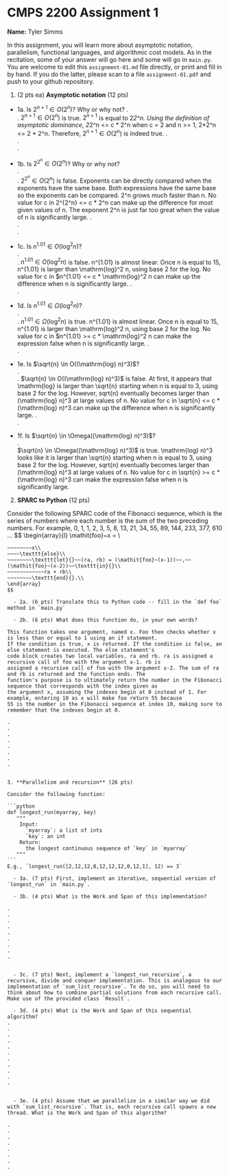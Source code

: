 

# CMPS 2200 Assignment 1

**Name:** Tyler Simms


In this assignment, you will learn more about asymptotic notation, parallelism, functional languages, and algorithmic cost models. As in the recitation, some of your answer will go here and some will go in `main.py`. You are welcome to edit this `assignment-01.md` file directly, or print and fill in by hand. If you do the latter, please scan to a file `assignment-01.pdf` and push to your github repository. 
  
  

1. (2 pts ea) **Asymptotic notation** (12 pts)

  - 1a. Is $2^{n+1} \in O(2^n)$? Why or why not? 
.  
.  $2^{n+1} \in O(2^n)$ is true. $2^{n+1}$ is equal to 2*2^n. Using the definition of asymptotic dominance, 2*2^n <= c * 2^n when c = 2 and n >= 1, 2*2^n <= 2 * 2^n. Therefore, $2^{n+1} \in O(2^n)$ is indeed true.
.  
.  
. 
  - 1b. Is $2^{2^n} \in O(2^n)$? Why or why not?     
.  
.  $2^{2^n} \in O(2^n)$ is false. Exponents can be directly compared when the exponents have the same base. Both expressions have the same base so the exponents can be compared. 2^n grows much faster than n. No value for c in 2^{2^n} <= c * 2^n can make up the difference for most given values of n. The exponent 2^n is just far too great when the value of n is significantly large.
.  
.  
.  
  - 1c. Is $n^{1.01} \in O(\mathrm{log}^2 n)$?    
.  
.  $n^{1.01} \in O(\mathrm{log}^2 n)$ is false. n^{1.01} is almost linear. Once n is equal to 15, n^{1.01} is larger than \mathrm{log}^2 n, using base 2 for the log. No value for c in $n^{1.01} <= c * \mathrm{log}^2 n can make up the difference when n is significantly large.
.  
.  

  - 1d. Is $n^{1.01} \in \Omega(\mathrm{log}^2 n)$?  
.  
.  $n^{1.01} \in \Omega(\mathrm{log}^2 n)$ is true. n^{1.01} is almost linear. Once n is equal to 15, n^{1.01} is larger than \mathrm{log}^2 n, using base 2 for the log. No value for c in $n^{1.01} >= c * \mathrm{log}^2 n can make the expression false when n is significantly large.
.  
.  
  - 1e. Is $\sqrt{n} \in O((\mathrm{log} n)^3)$?  
.  
.  $\sqrt{n} \in O((\mathrm{log} n)^3)$ is false. At first, it appears that \mathrm{log} is larger than \sqrt{n} starting when n is equal to 3, using base 2 for the log. However, sqrt{n} eventually becomes larger than (\mathrm{log} n)^3 at large values of n. No value for c in \sqrt{n} <= c * (\mathrm{log} n)^3 can make up the difference when n is significantly large.
.  
.  
  - 1f. Is $\sqrt{n} \in \Omega((\mathrm{log} n)^3)$?  
.  
    $\sqrt{n} \in \Omega((\mathrm{log} n)^3)$ is true. \mathrm{log} n)^3 looks like it is larger than \sqrt{n} starting when n is equal to 3, using base 2 for the log. However, sqrt{n} eventually becomes larger than (\mathrm{log} n)^3 at large values of n. No value for c in \sqrt{n} >= c * (\mathrm{log} n)^3 can make the expression false when n is significantly large.

2. **SPARC to Python** (12 pts)

Consider the following SPARC code of the Fibonacci sequence, which is the series of numbers where each number is the sum of the two preceding numbers. For example, 0, 1, 1, 2, 3, 5, 8, 13, 21, 34, 55, 89, 144, 233, 377, 610 ... 
$$
\begin{array}{l}
\mathit{foo}~x =   \\
~~~~\texttt{if}{}~~x \le 1~~\texttt{then}{}\\
~~~~~~~~x\\   
~~~~\texttt{else}\\
~~~~~~~~\texttt{let}{}~~(ra, rb) = (\mathit{foo}~(x-1))~~,~~(\mathit{foo}~(x-2))~~\texttt{in}{}\\  
~~~~~~~~~~~~ra + rb\\  
~~~~~~~~\texttt{end}{}.\\
\end{array}
$$ 

  - 2a. (6 pts) Translate this to Python code -- fill in the `def foo` method in `main.py`  

  - 2b. (6 pts) What does this function do, in your own words?  
  
This function takes one argument, named x. Foo then checks whether x is less than or equal to 1 using an if statement.
If the condition is true, x is returned. If the condition is false, an else statement is executed. The else statement's
code block creates two local variables, ra and rb. ra is assigned a recursive call of foo with the argument x-1. rb is
assigned a recursive call of foo with the argument x-2. The sum of ra and rb is returned and the function ends. The
function's purpose is to ultimately return the number in the Fibonacci sequence that corresponds with the index given as
the argument x, assuming the indexes begin at 0 instead of 1. For example, entering 10 as x will make foo return 55 because
55 is the number in the Fibonacci sequence at index 10, making sure to remember that the indexes begin at 0.

.  
.  
.  
.  
.  
.  
.  
.  
  

3. **Parallelism and recursion** (26 pts)

Consider the following function:  

```python
def longest_run(myarray, key)
   """
    Input:
      `myarray`: a list of ints
      `key`: an int
    Return:
      the longest continuous sequence of `key` in `myarray`
   """
```
E.g., `longest_run([2,12,12,8,12,12,12,0,12,1], 12) == 3`  
 
  - 3a. (7 pts) First, implement an iterative, sequential version of `longest_run` in `main.py`.  

  - 3b. (4 pts) What is the Work and Span of this implementation?  

.  
.  
.  
.  
.  
.  
.  
.  
.  


  - 3c. (7 pts) Next, implement a `longest_run_recursive`, a recursive, divide and conquer implementation. This is analogous to our implementation of `sum_list_recursive`. To do so, you will need to think about how to combine partial solutions from each recursive call. Make use of the provided class `Result`.   

  - 3d. (4 pts) What is the Work and Span of this sequential algorithm?  
.  
.  
.  
.  
.  
.  
.  
.  
.  
.  
.  


  - 3e. (4 pts) Assume that we parallelize in a similar way we did with `sum_list_recursive`. That is, each recursive call spawns a new thread. What is the Work and Span of this algorithm?  

.  
.  
.  
.  
.  
.  
.  
.  

